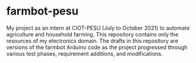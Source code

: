 # farmbot-pesu
My project as an intern at CIOT-PESU (July to October 2021) to automate agriculture and household farming. 
This repository contains only the resources of my electronics domain.
The drafts in this repository are versions of the farmbot Arduino code as the project progressed through various test phases, requirement additions, and modifications. 
